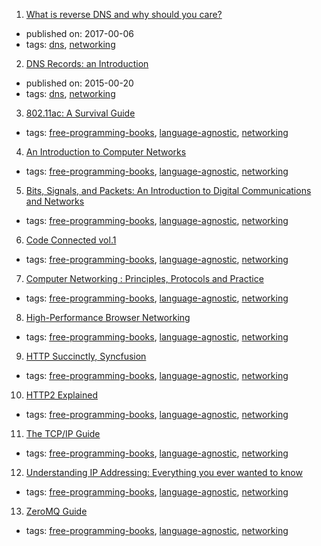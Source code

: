 1. [What is reverse DNS and why should you care?](https://blog.leadfeeder.com/what-is-reverse-dns-and-why-you-should-care/)
  * published on: 2017-00-06
  * tags: [dns](tags/dns.md), [networking](tags/networking.md)
2. [DNS Records: an Introduction](https://www.linode.com/docs/networking/dns/dns-records-an-introduction/)
  * published on: 2015-00-20
  * tags: [dns](tags/dns.md), [networking](tags/networking.md)
3. [802.11ac: A Survival Guide](http://chimera.labs.oreilly.com/books/1234000001739)
  * tags: [free-programming-books](tags/free-programming-books.md), [language-agnostic](tags/language-agnostic.md), [networking](tags/networking.md)
4. [An Introduction to Computer Networks](http://intronetworks.cs.luc.edu)
  * tags: [free-programming-books](tags/free-programming-books.md), [language-agnostic](tags/language-agnostic.md), [networking](tags/networking.md)
5. [Bits, Signals, and Packets: An Introduction to Digital Communications and Networks](http://ocw.mit.edu/courses/electrical-engineering-and-computer-science/6-02-introduction-to-eecs-ii-digital-communication-systems-fall-2012/readings/)
  * tags: [free-programming-books](tags/free-programming-books.md), [language-agnostic](tags/language-agnostic.md), [networking](tags/networking.md)
6. [Code Connected vol.1](http://hintjens.wdfiles.com/local--files/main%3Afiles/cc1pe.pdf)
  * tags: [free-programming-books](tags/free-programming-books.md), [language-agnostic](tags/language-agnostic.md), [networking](tags/networking.md)
7. [Computer Networking : Principles, Protocols and Practice](http://cnp3book.info.ucl.ac.be/1st/html/index.html)
  * tags: [free-programming-books](tags/free-programming-books.md), [language-agnostic](tags/language-agnostic.md), [networking](tags/networking.md)
8. [High-Performance Browser Networking](https://hpbn.co)
  * tags: [free-programming-books](tags/free-programming-books.md), [language-agnostic](tags/language-agnostic.md), [networking](tags/networking.md)
9. [HTTP Succinctly, Syncfusion](https://www.syncfusion.com/resources/techportal/ebooks/http)
  * tags: [free-programming-books](tags/free-programming-books.md), [language-agnostic](tags/language-agnostic.md), [networking](tags/networking.md)
10. [HTTP2 Explained](http://daniel.haxx.se/http2/)
  * tags: [free-programming-books](tags/free-programming-books.md), [language-agnostic](tags/language-agnostic.md), [networking](tags/networking.md)
11. [The TCP/IP Guide](http://www.tcpipguide.com/free/t_toc.htm)
  * tags: [free-programming-books](tags/free-programming-books.md), [language-agnostic](tags/language-agnostic.md), [networking](tags/networking.md)
12. [Understanding IP Addressing: Everything you ever wanted to know](http://pages.di.unipi.it/ricci/501302.pdf)
  * tags: [free-programming-books](tags/free-programming-books.md), [language-agnostic](tags/language-agnostic.md), [networking](tags/networking.md)
13. [ZeroMQ Guide](http://zguide.zeromq.org/page%3Aall)
  * tags: [free-programming-books](tags/free-programming-books.md), [language-agnostic](tags/language-agnostic.md), [networking](tags/networking.md)
